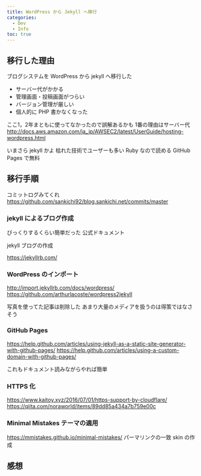 ```yaml
---
title: WordPress から Jekyll へ移行
categories:
  - Dev
  - Info
toc: true
---
```


## 移行した理由

ブログシステムを WordPress から jekyll へ移行した

- サーバー代がかかる
- 管理画面・投稿画面がつらい
- バージョン管理が厳しい
- 個人的に PHP 書かなくなった

ここ1，2年まともに使ってなかったので誤解あるかも
1番の理由はサーバー代 http://docs.aws.amazon.com/ja_jp/AWSEC2/latest/UserGuide/hosting-wordpress.html

いまさら jekyll かよ
枯れた技術でユーザーも多い
Ruby なので読める
GitHub Pages で無料

## 移行手順

コミットログみてくれ https://github.com/sankichi92/blog.sankichi.net/commits/master

### jekyll によるブログ作成

びっくりするくらい簡単だった
公式ドキュメント

jekyll ブログの作成

https://jekyllrb.com/

### WordPress のインポート

http://import.jekyllrb.com/docs/wordpress/
https://github.com/arthurlacoste/wordpress2jekyll

写真を使ってた記事は削除した
あまり大量のメディアを扱うのは得策ではなさそう

### GitHub Pages

https://help.github.com/articles/using-jekyll-as-a-static-site-generator-with-github-pages/
https://help.github.com/articles/using-a-custom-domain-with-github-pages/

これもドキュメント読みながらやれば簡単

### HTTPS 化

https://www.kaitoy.xyz/2016/07/01/https-support-by-cloudflare/
https://qiita.com/noraworld/items/89dd85a434a7b759e00c

### Minimal Mistakes テーマの適用

https://mmistakes.github.io/minimal-mistakes/
パーマリンクの一致
skin の作成

## 感想
